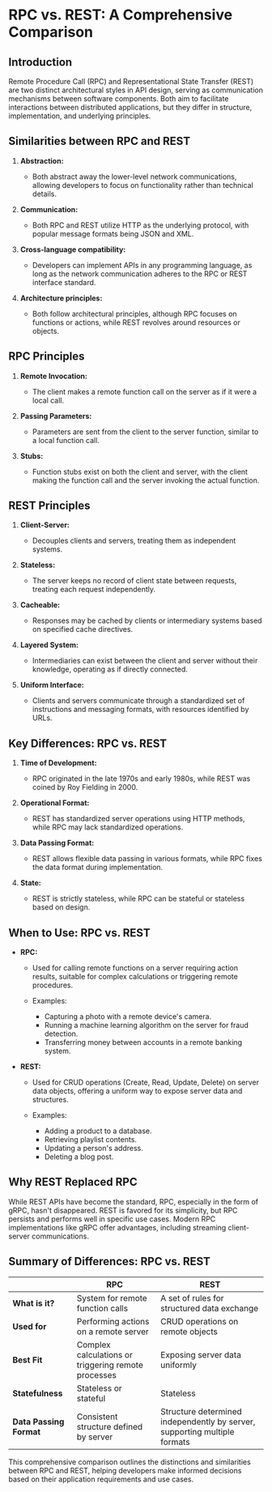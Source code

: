 # RPC vs. REST: A Comprehensive Comparison

## Introduction

Remote Procedure Call (RPC) and Representational State Transfer (REST) are two distinct architectural styles in API design, serving as communication mechanisms between software components. Both aim to facilitate interactions between distributed applications, but they differ in structure, implementation, and underlying principles.

## Similarities between RPC and REST

1. **Abstraction:**
    
    - Both abstract away the lower-level network communications, allowing developers to focus on functionality rather than technical details.

2. **Communication:**
    
    - Both RPC and REST utilize HTTP as the underlying protocol, with popular message formats being JSON and XML.

3. **Cross-language compatibility:**
    
    - Developers can implement APIs in any programming language, as long as the network communication adheres to the RPC or REST interface standard.

4. **Architecture principles:**
    
    - Both follow architectural principles, although RPC focuses on functions or actions, while REST revolves around resources or objects.

## RPC Principles

1. **Remote Invocation:**
    
    - The client makes a remote function call on the server as if it were a local call.

2. **Passing Parameters:**
    
    - Parameters are sent from the client to the server function, similar to a local function call.

3. **Stubs:**
    
    - Function stubs exist on both the client and server, with the client making the function call and the server invoking the actual function.

## REST Principles

1. **Client-Server:**
    
    - Decouples clients and servers, treating them as independent systems.

2. **Stateless:**
    
    - The server keeps no record of client state between requests, treating each request independently.

3. **Cacheable:**
    
    - Responses may be cached by clients or intermediary systems based on specified cache directives.

4. **Layered System:**
    
    - Intermediaries can exist between the client and server without their knowledge, operating as if directly connected.

5. **Uniform Interface:**
    
    - Clients and servers communicate through a standardized set of instructions and messaging formats, with resources identified by URLs.

## Key Differences: RPC vs. REST

1. **Time of Development:**
    
    - RPC originated in the late 1970s and early 1980s, while REST was coined by Roy Fielding in 2000.

2. **Operational Format:**
    
    - REST has standardized server operations using HTTP methods, while RPC may lack standardized operations.

3. **Data Passing Format:**
    
    - REST allows flexible data passing in various formats, while RPC fixes the data format during implementation.

4. **State:**
    
    - REST is strictly stateless, while RPC can be stateful or stateless based on design.

## When to Use: RPC vs. REST

- **RPC:**
    
    - Used for calling remote functions on a server requiring action results, suitable for complex calculations or triggering remote procedures.
        
    - Examples:
        
        - Capturing a photo with a remote device's camera.
        - Running a machine learning algorithm on the server for fraud detection.
        - Transferring money between accounts in a remote banking system.

- **REST:**
    
    - Used for CRUD operations (Create, Read, Update, Delete) on server data objects, offering a uniform way to expose server data and structures.
        
    - Examples:
        
        - Adding a product to a database.
        - Retrieving playlist contents.
        - Updating a person's address.
        - Deleting a blog post.

## Why REST Replaced RPC

While REST APIs have become the standard, RPC, especially in the form of gRPC, hasn't disappeared. REST is favored for its simplicity, but RPC persists and performs well in specific use cases. Modern RPC implementations like gRPC offer advantages, including streaming client-server communications.

## Summary of Differences: RPC vs. REST

|  | RPC | REST |
| ---- | ---- | ---- |
| **What is it?** | System for remote function calls | A set of rules for structured data exchange |
| **Used for** | Performing actions on a remote server | CRUD operations on remote objects |
| **Best Fit** | Complex calculations or triggering remote processes | Exposing server data uniformly |
| **Statefulness** | Stateless or stateful | Stateless |
| **Data Passing Format** | Consistent structure defined by server | Structure determined independently by server, supporting multiple formats |

This comprehensive comparison outlines the distinctions and similarities between RPC and REST, helping developers make informed decisions based on their application requirements and use cases.